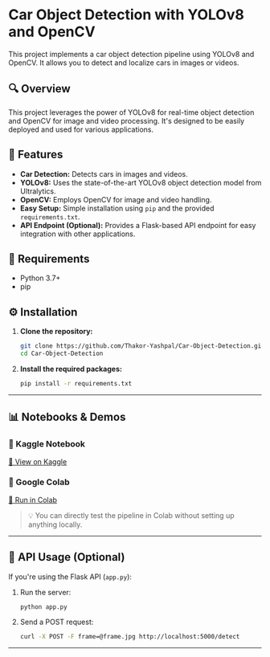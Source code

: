  # Car Object Detection with YOLOv8 and OpenCV

This project implements a car object detection pipeline using YOLOv8 and OpenCV. It allows you to detect and localize cars in images or videos.

## 🔍 Overview

This project leverages the power of YOLOv8 for real-time object detection and OpenCV for image and video processing. It's designed to be easily deployed and used for various applications.

## 🚀 Features

- **Car Detection:** Detects cars in images and videos.
- **YOLOv8:** Uses the state-of-the-art YOLOv8 object detection model from Ultralytics.
- **OpenCV:** Employs OpenCV for image and video handling.
- **Easy Setup:** Simple installation using `pip` and the provided `requirements.txt`.
- **API Endpoint (Optional):** Provides a Flask-based API endpoint for easy integration with other applications.

## 📁 Requirements

- Python 3.7+
- pip

## ⚙️ Installation

1. **Clone the repository:**

    ```bash
    git clone https://github.com/Thakor-Yashpal/Car-Object-Detection.git
    cd Car-Object-Detection
    ```

2. **Install the required packages:**

    ```bash
    pip install -r requirements.txt
    ```

---

## 📊 Notebooks & Demos

### 📘 Kaggle Notebook
[🔗 View on Kaggle](https://www.kaggle.com/<your-kaggle-username>/<your-notebook-slug>)

### 📓 Google Colab
[🚀 Run in Colab](https://colab.research.google.com/drive/1Rz_KCzqYRyhczrLulhXU0TK02Lo2pxpR#scrollTo=UAYyCUJdbD47>)

> 💡 You can directly test the pipeline in Colab without setting up anything locally.

---

## 🔌 API Usage (Optional)

If you're using the Flask API (`app.py`):

1. Run the server:

    ```bash
    python app.py
    ```

2. Send a POST request:

    ```bash
    curl -X POST -F frame=@frame.jpg http://localhost:5000/detect
    ```

---
